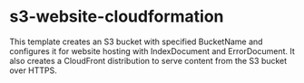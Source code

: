 # s3-website-cloudformation

This template creates an S3 bucket with specified BucketName and configures it for website hosting with IndexDocument and ErrorDocument. It also creates a CloudFront distribution to serve content from the S3 bucket over HTTPS.